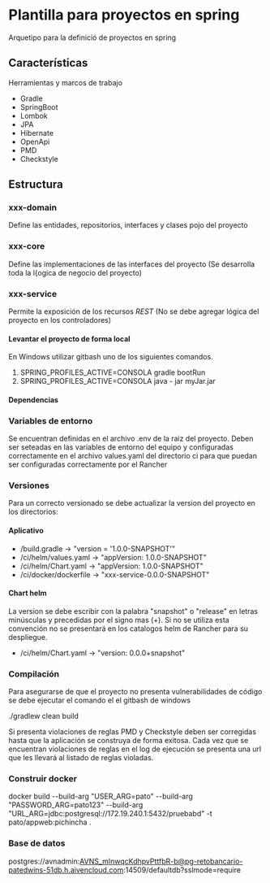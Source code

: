 # Plantilla para proyectos en spring

Arquetipo para la definici&oacute; de proyectos en spring

## Caracter&iacute;sticas

Herramientas y marcos de trabajo

- Gradle
- SpringBoot
- Lombok
- JPA
- Hibernate
- OpenApi
- PMD
- Checkstyle

## Estructura

### xxx-domain

Define las entidades, repositorios, interfaces y clases pojo del proyecto

### xxx-core

Define las implementaciones de las interfaces del proyecto (Se desarrolla toda la l{ogica de negocio del proyecto)

### xxx-service

Permite la exposici&oacute;n de los recursos _REST_ (No se debe agregar lógica del proyecto en los controladores)

#### Levantar el proyecto de forma local

En Windows utilizar gitbash uno de los siguientes comandos.

1. SPRING_PROFILES_ACTIVE=CONSOLA gradle bootRun
2. SPRING_PROFILES_ACTIVE=CONSOLA java - jar myJar.jar

#### Dependencias

### Variables de entorno

Se encuentran definidas en el archivo .env de la raiz del proyecto.
Deben ser seteadas en las variables de entorno del equipo y configuradas correctamente en el archivo values.yaml del directorio ci
para que puedan ser configuradas correctamente por el Rancher

### Versiones

Para un correcto versionado se debe actualizar la version del proyecto en los directorios:

#### Aplicativo

- /build.gradle -> "version = '1.0.0-SNAPSHOT'"
- /ci/helm/values.yaml -> "appVersion: 1.0.0-SNAPSHOT"
- /ci/helm/Chart.yaml -> "appVersion: 1.0.0-SNAPSHOT"
- /ci/docker/dockerfile -> "xxx-service-0.0.0-SNAPSHOT"

#### Chart helm

La version se debe escribir con la palabra "snapshot" o "release" en letras minúsculas y precedidas por el signo mas (+).
Si no se utiliza esta convención no se presentará en los catalogos helm de Rancher para su despliegue.
- /ci/helm/Chart.yaml -> "version: 0.0.0+snapshot"

### Compilación

Para asegurarse de que el proyecto no presenta vulnerabilidades de código se debe ejecutar el comando el el gitbash de windows

./gradlew clean build

Si presenta violaciones de reglas PMD y Checkstyle deben ser corregidas hasta que la aplicación se construya de forma exitosa.
Cada vez que se encuentran violaciones de reglas en el log de ejecución se presenta una url que les llevará al listado de reglas violadas.

### Construir docker
docker build --build-arg "USER_ARG=pato" --build-arg "PASSWORD_ARG=pato123" --build-arg "URL_ARG=jdbc:postgresql://172.19.240.1:5432/pruebabd" -t pato/appweb:pichincha .

### Base de datos
postgres://avnadmin:AVNS_mInwqcKdhpvPttfbR-b@pg-retobancario-patedwins-51db.h.aivencloud.com:14509/defaultdb?sslmode=require
